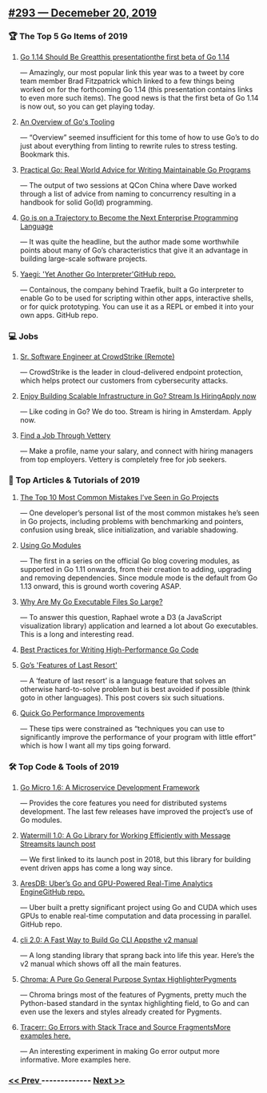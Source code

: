 ## [#293 — Decemeber 20, 2019](https://golangweekly.com/issues/293)

### 🏆 The Top 5 Go Items of 2019

1. [Go 1.14 Should Be Greatthis presentationthe first beta of Go 1.14](https://golangweekly.com/link/81673/web)

     — Amazingly, our most popular link this year was to a tweet by core team member Brad Fitzpatrick which linked to a few things being worked on for the forthcoming Go 1.14 (this presentation contains links to even more such items). The good news is that the first beta of Go 1.14 is now out, so you can get playing today.
1. [An Overview of Go's Tooling](https://golangweekly.com/link/81676/web)

     — “Overview” seemed insufficient for this tome of how to use Go’s to do just about everything from linting to rewrite rules to stress testing. Bookmark this.
1. [Practical Go: Real World Advice for Writing Maintainable Go Programs](https://golangweekly.com/link/81678/web)

     — The output of two sessions at QCon China where Dave worked through a list of advice from naming to concurrency resulting in a handbook for solid Go(ld) programming.
1. [Go is on a Trajectory to Become the Next Enterprise Programming Language](https://golangweekly.com/link/81679/web)

     — It was quite the headline, but the author made some worthwhile points about many of Go’s characteristics that give it an advantage in building large-scale software projects.
1. [Yaegi: 'Yet Another Go Interpreter'GitHub repo.](https://golangweekly.com/link/81680/web)

     — Containous, the company behind Traefik, built a Go interpreter to enable Go to be used for scripting within other apps, interactive shells, or for quick prototyping. You can use it as a REPL or embed it into your own apps. GitHub repo.
### 💻 Jobs

1. [Sr. Software Engineer at CrowdStrike (Remote)](https://golangweekly.com/link/81682/web)

     — CrowdStrike is the leader in cloud-delivered endpoint protection, which helps protect our customers from cybersecurity attacks.
1. [Enjoy Building Scalable Infrastructure in Go? Stream Is HiringApply now](https://golangweekly.com/link/81683/web)

     — Like coding in Go? We do too. Stream is hiring in Amsterdam. Apply now.

1. [Find a Job Through Vettery](https://golangweekly.com/link/81684/web)

     — Make a profile, name your salary, and connect with hiring managers from top employers. Vettery is completely free for job seekers.
### 📘 Top Articles & Tutorials of 2019

1. [The Top 10 Most Common Mistakes I’ve Seen in Go Projects](https://golangweekly.com/link/81685/web)

     — One developer’s personal list of the most common mistakes he’s seen in Go projects, including problems with benchmarking and pointers, confusion using break, slice initialization, and variable shadowing.
1. [Using Go Modules](https://golangweekly.com/link/81686/web)

     — The first in a series on the official Go blog covering modules, as supported in Go 1.11 onwards, from their creation to adding, upgrading and removing dependencies. Since module mode is the default from Go 1.13 onward, this is ground worth covering ASAP.
1. [Why Are My Go Executable Files So Large?](https://golangweekly.com/link/81687/web)

     — To answer this question, Raphael wrote a D3 (a JavaScript visualization library) application and learned a lot about Go executables. This is a long and interesting read.
1. [Best Practices for Writing High-Performance Go Code](https://golangweekly.com/link/81688/web)

1. [Go’s 'Features of Last Resort'](https://golangweekly.com/link/81690/web)

     — A ‘feature of last resort’ is a language feature that solves an otherwise hard-to-solve problem but is best avoided if possible (think goto in other languages). This post covers six such situations.
1. [Quick Go Performance Improvements](https://golangweekly.com/link/81691/web)

     — These tips were constrained as “techniques you can use to significantly improve the performance of your program with little effort” which is how I want all my tips going forward.
### 🛠 Top Code & Tools of 2019

1. [Go Micro 1.6: A Microservice Development Framework](https://golangweekly.com/link/81692/web)

     — Provides the core features you need for distributed systems development. The last few releases have improved the project’s use of Go modules.
1. [Watermill 1.0: A Go Library for Working Efficiently with Message Streamsits launch post](https://golangweekly.com/link/81693/web)

     — We first linked to its launch post in 2018, but this library for building event driven apps has come a long way since.
1. [AresDB: Uber’s Go and GPU-Powered Real-Time Analytics EngineGitHub repo.](https://golangweekly.com/link/81696/web)

     — Uber built a pretty significant project using Go and CUDA which uses GPUs to enable real-time computation and data processing in parallel. GitHub repo.
1. [cli 2.0: A Fast Way to Build Go CLI Appsthe v2 manual](https://golangweekly.com/link/81698/web)

     — A long standing library that sprang back into life this year. Here’s the v2 manual which shows off all the main features.
1. [Chroma: A Pure Go General Purpose Syntax HighlighterPygments](https://golangweekly.com/link/81700/web)

     — Chroma brings most of the features of Pygments, pretty much the Python-based standard in the syntax highlighting field, to Go and can even use the lexers and styles already created for Pygments.
1. [Tracerr: Go Errors with Stack Trace and Source FragmentsMore examples here.](https://golangweekly.com/link/81702/web)

     — An interesting experiment in making Go error output more informative. More examples here.

### [ << Prev ](golangweekly-292.md) ------------- [ Next >> ](golangweekly-294.md)